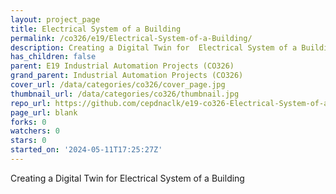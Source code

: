 ```yaml
---
layout: project_page
title: Electrical System of a Building
permalink: /co326/e19/Electrical-System-of-a-Building/
description: Creating a Digital Twin for  Electrical System of a Building
has_children: false
parent: E19 Industrial Automation Projects (CO326)
grand_parent: Industrial Automation Projects (CO326)
cover_url: /data/categories/co326/cover_page.jpg
thumbnail_url: /data/categories/co326/thumbnail.jpg
repo_url: https://github.com/cepdnaclk/e19-co326-Electrical-System-of-a-Building
page_url: blank
forks: 0
watchers: 0
stars: 0
started_on: '2024-05-11T17:25:27Z'
---
```


Creating a Digital Twin for  Electrical System of a Building